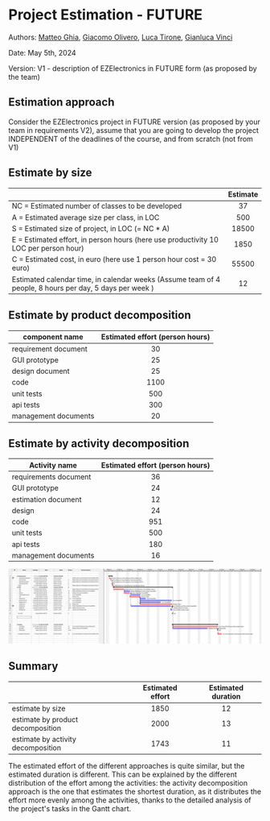 # Project Estimation - FUTURE

Authors:
[Matteo Ghia](mailto:s331347@studenti.polito.it),
[Giacomo Olivero](mailto:s323349@studenti.polito.it),
[Luca Tirone](mailto:s292901@studenti.polito.it),
[Gianluca Vinci](mailto:s331364@studenti.polito.it)

Date: May 5th, 2024

<!-- Here is V1 since it's V1 in RequirementsDocumentV2 -->
Version: V1 - description of EZElectronics in FUTURE form (as proposed by the team)

## Estimation approach

Consider the EZElectronics  project in FUTURE version (as proposed by your team in requirements V2), assume that you are going to develop the project INDEPENDENT of the deadlines of the course, and from scratch (not from V1)

## Estimate by size

|                                                                                                         | Estimate |
| ------------------------------------------------------------------------------------------------------- | :------: |
| NC =  Estimated number of classes to be developed                                                       |    37    |
| A = Estimated average size per class, in LOC                                                            |   500    |
| S = Estimated size of project, in LOC (= NC * A)                                                        |  18500   |
| E = Estimated effort, in person hours (here use productivity 10 LOC per person hour)                    |   1850   |
| C = Estimated cost, in euro (here use 1 person hour cost = 30 euro)                                     |  55500   |
| Estimated calendar time, in calendar weeks (Assume team of 4 people, 8 hours per day, 5 days per week ) |    12    |

## Estimate by product decomposition

| component name       | Estimated effort (person hours) |
| -------------------- | :-----------------------------: |
| requirement document |               30                |
| GUI prototype        |               25                |
| design document      |               25                |
| code                 |              1100               |
| unit tests           |               500               |
| api tests            |               300               |
| management documents |               20                |

## Estimate by activity decomposition

| Activity name         | Estimated effort (person hours) |
| --------------------- | :-----------------------------: |
| requirements document |               36                |
| GUI prototype         |               24                |
| estimation document   |               12                |
| design                |               24                |
| code                  |               951               |
| unit tests            |               500               |
| api tests             |               180               |
| management documents  |               16                |

![Gantt Chart](./assets/estimation_v2/estimation_v2.png)

## Summary

|                                    | Estimated effort | Estimated duration |
| ---------------------------------- | :--------------: | :----------------: |
| estimate by size                   |       1850       |         12         |
| estimate by product decomposition  |       2000       |         13         |
| estimate by activity decomposition |       1743       |         11         |

The estimated effort of the different approaches is quite similar, but the estimated duration is different.
This can be explained by the different distribution of the effort among the activities: the activity decomposition approach is the one that estimates the shortest duration, as it distributes the effort more evenly among the activities, thanks to the detailed analysis of the project's tasks in the Gantt chart.
